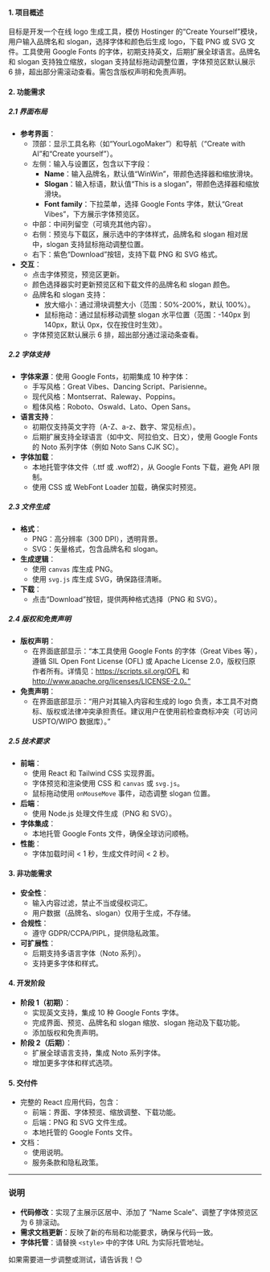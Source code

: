 #### 1. 项目概述
目标是开发一个在线 logo 生成工具，模仿 Hostinger 的“Create Yourself”模块，用户输入品牌名和 slogan，选择字体和颜色后生成 logo，下载 PNG 或 SVG 文件。工具使用 Google Fonts 的字体，初期支持英文，后期扩展全球语言。品牌名和 slogan 支持独立缩放，slogan 支持鼠标拖动调整位置，字体预览区默认展示 6 排，超出部分需滚动查看。需包含版权声明和免责声明。

#### 2. 功能需求
##### 2.1 界面布局
- **参考界面**：
  - 顶部：显示工具名称（如“YourLogoMaker”）和导航（“Create with AI”和“Create yourself”）。
  - 左侧：输入与设置区，包含以下字段：
    - **Name**：输入品牌名，默认值“WinWin”，带颜色选择器和缩放滑块。
    - **Slogan**：输入标语，默认值“This is a slogan”，带颜色选择器和缩放滑块。
    - **Font family**：下拉菜单，选择 Google Fonts 字体，默认“Great Vibes”，下方展示字体预览区。
  - 中部：中间列留空（可填充其他内容）。
  - 右侧：预览与下载区，展示选中的字体样式，品牌名和 slogan 相对居中，slogan 支持鼠标拖动调整位置。
  - 右下：紫色“Download”按钮，支持下载 PNG 和 SVG 格式。
- **交互**：
  - 点击字体预览，预览区更新。
  - 颜色选择器实时更新预览区和下载文件的品牌名和 slogan 颜色。
  - 品牌名和 slogan 支持：
    - 放大缩小：通过滑块调整大小（范围：50%-200%，默认 100%）。
    - 鼠标拖动：通过鼠标移动调整 slogan 水平位置（范围：-140px 到 140px，默认 0px，仅在按住时生效）。
  - 字体预览区默认展示 6 排，超出部分通过滚动条查看。

##### 2.2 字体支持
- **字体来源**：使用 Google Fonts，初期集成 10 种字体：
  - 手写风格：Great Vibes、Dancing Script、Parisienne。
  - 现代风格：Montserrat、Raleway、Poppins。
  - 粗体风格：Roboto、Oswald、Lato、Open Sans。
- **语言支持**：
  - 初期仅支持英文字符（A-Z、a-z、数字、常见标点）。
  - 后期扩展支持全球语言（如中文、阿拉伯文、日文），使用 Google Fonts 的 Noto 系列字体（例如 Noto Sans CJK SC）。
- **字体加载**：
  - 本地托管字体文件（.ttf 或 .woff2），从 Google Fonts 下载，避免 API 限制。
  - 使用 CSS 或 WebFont Loader 加载，确保实时预览。

##### 2.3 文件生成
- **格式**：
  - PNG：高分辨率（300 DPI），透明背景。
  - SVG：矢量格式，包含品牌名和 slogan。
- **生成逻辑**：
  - 使用 `canvas` 库生成 PNG。
  - 使用 `svg.js` 库生成 SVG，确保路径清晰。
- **下载**：
  - 点击“Download”按钮，提供两种格式选择（PNG 和 SVG）。

##### 2.4 版权和免责声明
- **版权声明**：
  - 在界面底部显示：“本工具使用 Google Fonts 的字体（Great Vibes 等），遵循 SIL Open Font License (OFL) 或 Apache License 2.0，版权归原作者所有。详情见：https://scripts.sil.org/OFL 和 http://www.apache.org/licenses/LICENSE-2.0。”
- **免责声明**：
  - 在界面底部显示：“用户对其输入内容和生成的 logo 负责，本工具不对商标、版权或法律冲突承担责任。建议用户在使用前检查商标冲突（可访问 USPTO/WIPO 数据库）。”

##### 2.5 技术要求
- **前端**：
  - 使用 React 和 Tailwind CSS 实现界面。
  - 字体预览和渲染使用 CSS 和 `canvas` 或 `svg.js`。
  - 鼠标拖动使用 `onMouseMove` 事件，动态调整 slogan 位置。
- **后端**：
  - 使用 Node.js 处理文件生成（PNG 和 SVG）。
- **字体集成**：
  - 本地托管 Google Fonts 文件，确保全球访问顺畅。
- **性能**：
  - 字体加载时间 < 1 秒，生成文件时间 < 2 秒。

#### 3. 非功能需求
- **安全性**：
  - 输入内容过滤，禁止不当或侵权词汇。
  - 用户数据（品牌名、slogan）仅用于生成，不存储。
- **合规性**：
  - 遵守 GDPR/CCPA/PIPL，提供隐私政策。
- **可扩展性**：
  - 后期支持多语言字体（Noto 系列）。
  - 支持更多字体和样式。

#### 4. 开发阶段
- **阶段 1（初期）**：
  - 实现英文支持，集成 10 种 Google Fonts 字体。
  - 完成界面、预览、品牌名和 slogan 缩放、slogan 拖动及下载功能。
  - 添加版权和免责声明。
- **阶段 2（后期）**：
  - 扩展全球语言支持，集成 Noto 系列字体。
  - 增加更多字体和样式选项。

#### 5. 交付件
- 完整的 React 应用代码，包含：
  - 前端：界面、字体预览、缩放调整、下载功能。
  - 后端：PNG 和 SVG 文件生成。
  - 本地托管的 Google Fonts 文件。
- 文档：
  - 使用说明。
  - 服务条款和隐私政策。

---

### 说明
- **代码修改**：实现了主展示区居中、添加了 “Name Scale”、调整了字体预览区为 6 排滚动。
- **需求文档更新**：反映了新的布局和功能要求，确保与代码一致。
- **字体托管**：请替换 `<style>` 中的字体 URL 为实际托管地址。

如果需要进一步调整或测试，请告诉我！😊